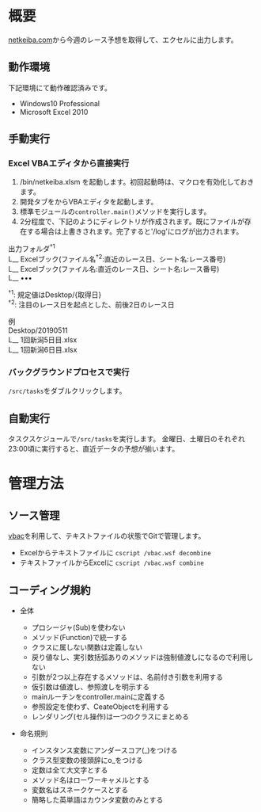 # 概要

[netkeiba.com](https://race.netkeiba.com)から今週のレース予想を取得して、エクセルに出力します。

## 動作環境
下記環境にて動作確認済みです。
- Windows10 Professional
- Microsoft Excel 2010

## 手動実行
### Excel VBAエディタから直接実行  
1. /bin/netkeiba.xlsm を起動します。初回起動時は、マクロを有効化しておきます。
1. 開発タブをからVBAエディタを起動します。
1. 標準モジュールの`controller.main()`メソッドを実行します。
1. 2分程度で、下記のようにディレクトリが作成されます。既にファイルが存在する場合は上書きされます。完了すると'/log'にログが出力されます。

出力フォルダ<sup>†1</sup>  
L__ Excelブック(ファイル名<sup>†2</sup>:直近のレース日、シート名:レース番号)  
L__ Excelブック(ファイル名:直近のレース日、シート名:レース番号)  
L__ ••• 
    
<sup>†1</sup>: 規定値はDesktop/{取得日}  
<sup>†2</sup>: 注目のレース日を起点とした、前後2日のレース日  

例  
Desktop/20190511  
L__ 1回新潟5日目.xlsx  
L__ 1回新潟6日目.xlsx  

### バックグラウンドプロセスで実行
`/src/tasks`をダブルクリックします。

## 自動実行
タスクスケジュールで`/src/tasks`を実行します。
金曜日、土曜日のそれぞれ23:00頃に実行すると、直近データの予想が揃います。

# 管理方法
## ソース管理
[vbac](https://github.com/vbaidiot/Ariawase)を利用して、テキストファイルの状態でGitで管理します。
- Excelからテキストファイルに `cscript /vbac.wsf decombine`
- テキストファイルからExcelに `cscript /vbac.wsf combine`


## コーディング規約
- 全体
  - プロシージャ(Sub)を使わない
  - メソッド(Function)で統一する
  - クラスに属しない関数は定義しない
  - 戻り値なし、実引数括弧ありのメソッドは強制値渡しになるので利用しない
  - 引数が2つ以上存在するメソッドは、名前付き引数を利用する
  - 仮引数は値渡し、参照渡しを明示する
  - mainルーチンをcontroller.mainに定義する
  - 参照設定を使わず、CeateObjectを利用する
  - レンダリング(セル操作)は一つのクラスにまとめる
  
- 命名規則
  - インスタンス変数にアンダースコア(_)をつける
  - クラス型変数の接頭辞にo_をつける
  - 定数は全て大文字とする
  - メソッド名はローワーキャメルとする
  - 変数名はスネークケースとする
  - 簡略した英単語はカウンタ変数のみとする
